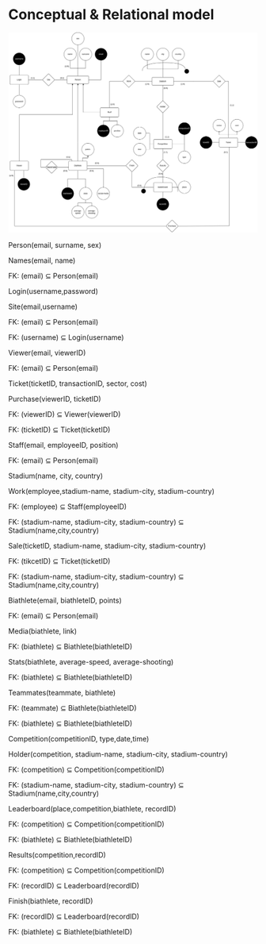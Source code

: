 # Conceptual & Relational model

![Conceptual_model.png](../media/Conceptual_model.png)

Person(email, surname, sex)

Names(email, name)

FK: (email) ⊆ Person(email)

Login(username,password)

Site(email,username)

FK: (email) ⊆ Person(email)

FK: (username) ⊆ Login(username)

Viewer(email, viewerID)

FK: (email) ⊆ Person(email)

Ticket(ticketID, transactionID, sector, cost)

Purchase(viewerID, ticketID)

FK: (viewerID) ⊆ Viewer(viewerID)

FK: (ticketID) ⊆ Ticket(ticketID)

Staff(email, employeeID, position)

FK: (email) ⊆ Person(email)

Stadium(name, city, country)

Work(employee,stadium-name, stadium-city, stadium-country)

FK: (employee) ⊆ Staff(employeeID)

FK: (stadium-name, stadium-city, stadium-country) ⊆ Stadium(name,city,country)

Sale(ticketID, stadium-name, stadium-city, stadium-country)

FK: (tikcetID) ⊆ Ticket(ticketID)

FK: (stadium-name, stadium-city, stadium-country) ⊆ Stadium(name,city,country)

Biathlete(email, biathleteID, points)

FK: (email) ⊆ Person(email)

Media(biathlete, link)

FK: (biathlete) ⊆ Biathlete(biathleteID)

Stats(biathlete, average-speed, average-shooting)

FK: (biathlete) ⊆ Biathlete(biathleteID)

Teammates(teammate, biathlete)

FK: (teammate) ⊆ Biathlete(biathleteID)

FK: (biathlete) ⊆ Biathlete(biathleteID)

Competition(competitionID, type,date,time)

Holder(competition, stadium-name, stadium-city, stadium-country)

FK: (competition)  ⊆ Competition(competitionID)

FK: (stadium-name, stadium-city, stadium-country) ⊆ Stadium(name,city,country)

Leaderboard(place,competition,biathlete, recordID) 

FK: (competition) ⊆ Competition(competitionID)

FK: (biathlete) ⊆ Biathlete(biathleteID)

Results(competition,recordID)

FK: (competition) ⊆ Competition(competitionID)

FK: (recordID) ⊆ Leaderboard(recordID)

Finish(biathlete, recordID)

FK: (recordID) ⊆ Leaderboard(recordID)

FK: (biathlete) ⊆ Biathlete(biathleteID)